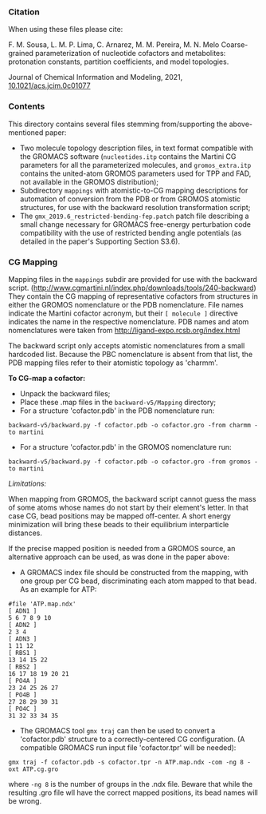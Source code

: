 ### Citation

When using these files please cite:

F. M. Sousa, L. M. P. Lima, C. Arnarez, M. M. Pereira, M. N. Melo
Coarse-grained parameterization of nucleotide cofactors and metabolites: protonation constants, partition coefficients, and model topologies.

Journal of Chemical Information and Modeling, 2021, [10.1021/acs.jcim.0c01077](https://doi.org/10.1021/acs.jcim.0c01077)

### Contents

This directory contains several files stemming from/supporting the above-mentioned paper:
 - Two molecule topology description files, in text format compatible with the GROMACS software (`nucleotides.itp` contains the Martini CG parameters for all the parameterized molecules, and `gromos_extra.itp` contains the united-atom GROMOS parameters used for TPP and FAD, not available in the GROMOS distribution);
 - Subdirectory `mappings` with atomistic-to-CG mapping descriptions for automation of conversion from the PDB or from GROMOS atomistic structures, for use with the backward resolution transformation script;
 - The `gmx_2019.6_restricted-bending-fep.patch` patch file describing a small change necessary for GROMACS free-energy perturbation code compatibility with the use of restricted bending angle potentials (as detailed in the paper's Supporting Section S3.6).

### CG Mapping

Mapping files in the `mappings` subdir are provided for use with the backward
script. (http://www.cgmartini.nl/index.php/downloads/tools/240-backward)
They contain the CG mapping of representative cofactors from structures in
either the GROMOS nomenclature or the PDB nomenclature. File names indicate the
Martini cofactor acronym, but their `[ molecule ]` directive indicates the name
in the respective nomenclature. PDB names and atom nomenclatures were taken
from http://ligand-expo.rcsb.org/index.html

The backward script only accepts atomistic nomenclatures from a small hardcoded
list. Because the PBC nomenclature is absent from that list, the PDB mapping
files refer to their atomistic topology as 'charmm'.

**To CG-map a cofactor:**
 - Unpack the backward files;
 - Place these .map files in the `backward-v5/Mapping` directory;
 - For a structure 'cofactor.pdb' in the PDB nomenclature run:
```
backward-v5/backward.py -f cofactor.pdb -o cofactor.gro -from charmm -to martini
```
 - For a structure 'cofactor.pdb' in the GROMOS nomenclature run:
```
backward-v5/backward.py -f cofactor.pdb -o cofactor.gro -from gromos -to martini
```

*Limitations:*

  When mapping from GROMOS, the backward script cannot guess the mass of some
atoms whose names do not start by their element's letter. In that case CG, bead
positions may be mapped off-center. A short energy minimization will bring
these beads to their equilibrium interparticle distances.

  If the precise mapped position is needed from a GROMOS source, an alternative
approach can be used, as was done in the paper above:
 - A GROMACS index file should be constructed from the mapping, with one group
   per CG bead, discriminating each atom mapped to that bead. As an example for
   ATP:
```
#file 'ATP.map.ndx'
[ ADN1 ]
5 6 7 8 9 10
[ ADN2 ]
2 3 4
[ ADN3 ]
1 11 12
[ RBS1 ]
13 14 15 22
[ RBS2 ]
16 17 18 19 20 21
[ PO4A ]
23 24 25 26 27
[ PO4B ]
27 28 29 30 31
[ PO4C ]
31 32 33 34 35
```
 - The GROMACS tool `gmx traj` can then be used to convert a 'cofactor.pdb'
   structure to a correctly-centered CG configuration. (A compatible GROMACS
   run input file 'cofactor.tpr' will be needed):
```
gmx traj -f cofactor.pdb -s cofactor.tpr -n ATP.map.ndx -com -ng 8 -oxt ATP.cg.gro
```
   where `-ng 8` is the number of groups in the .ndx file. Beware that while the
   resulting .gro file wll have the correct mapped positions, its bead names
   will be wrong.
